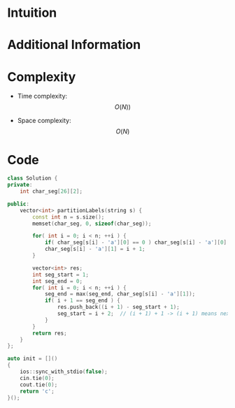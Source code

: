 # Intuition

# Additional Information

# Complexity
- Time complexity: $$O(N))$$
<!-- Add your time complexity here, e.g. $$O(n)$$ -->

- Space complexity: $$O(N)$$
<!-- Add your space complexity here, e.g. $$O(n)$$ -->

# Code
```cpp
class Solution {
private:
    int char_seg[26][2];

public:
    vector<int> partitionLabels(string s) {
        const int n = s.size();
        memset(char_seg, 0, sizeof(char_seg));

        for( int i = 0; i < n; ++i ) {
            if( char_seg[s[i] - 'a'][0] == 0 ) char_seg[s[i] - 'a'][0] = i + 1;
            char_seg[s[i] - 'a'][1] = i + 1;
        }

        vector<int> res;
        int seg_start = 1;
        int seg_end = 0;
        for( int i = 0; i < n; ++i ) {
            seg_end = max(seg_end, char_seg[s[i] - 'a'][1]);
            if( i + 1 == seg_end ) {
                res.push_back((i + 1) - seg_start + 1);
                seg_start = i + 2;  // (i + 1) + 1 -> (i + 1) means next index; (i + 1) + 1 represent (i + 1) in char_seg.
            }
        }
        return res;
    }
};

auto init = []()
{
    ios::sync_with_stdio(false);
    cin.tie(0);
    cout.tie(0);
    return 'c';
}();
```
